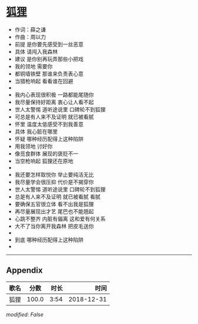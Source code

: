 # [狐狸](https://music.163.com/song?id=525241230)

* 作词：薛之谦
* 作曲：周以力
* 前提 是你要先感受到一丝恶意
* 具体 请闯入我森林
* 建议 是你别再玩弄那些小把戏
* 我的领地 需要你
* 都铜墙铁壁 那谁来负责表心意
* 当猎枪响起 看看谁在回避
* 
* 我内心表现很积极 一路都能尾随你
* 我尽量保持好距离  衷心让人看不起
* 世人太警惕 道听途说里 口碑轮不到狐狸
* 可总是有人来不及证明 就已被看腻
* 怀里 温度太低感受不到我善意
* 具体 我心脏在哪里
* 怀疑 哪种经历配得上这种陷阱
* 用我领地 讨好你
* 像觅食群体 展现的褒贬不一
* 当空枪响起 狐狸还在原地
* 
* 我还要怎样取悦你 举止要纯洁无比
* 我尽量学会很压抑 代价是不揭穿你
* 世人太警惕 道听途说里 口碑轮不到狐狸
* 总是有人来不及证明 就已被看腻 看腻
* 要确保五官很立体 看不出我是狐狸
* 再尽量展现出才艺 尾巴也不能翘起
* 心跳不整齐 内脏有偏离 这和爱有何关系
* 大不了当你离开我森林  把皮毛送你
* 
* 到底 哪种经历配得上这种陷阱
* 


---

## Appendix

|歌名|分数|时长|时间|
|:---|:---:|---:|---:|
|狐狸|100.0|3:54|2018-12-31

*modified: False*